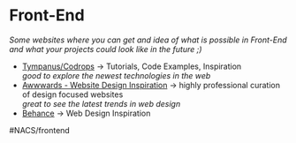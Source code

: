 # Front-End
_Some websites where you can get and idea of what is possible in Front-End and what your projects could look like in the future ;)_

* [Tympanus/Codrops](https://tympanus.net/codrops/) -> Tutorials, Code Examples, Inspiration <br>
_good to explore the newest technologies in the web_ 
* [Awwwards - Website Design Inspiration](https://www.awwwards.com/websites/) -> highly professional curation of design focused websites <br>
_great to see the latest trends in web design_
* [Behance](https://www.behance.net/search?field=102&content=projects&sort=featured_date&time=week&featured_on_behance=true) -> Web Design Inspiration



#NACS/frontend